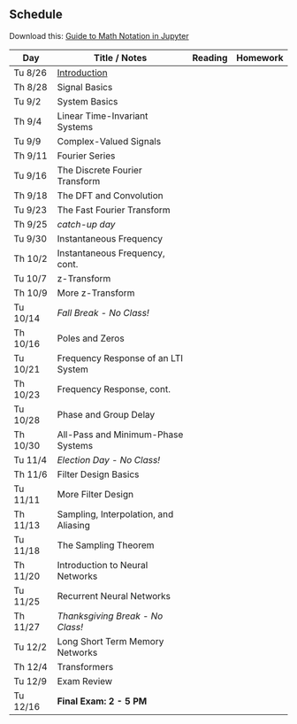 ## Schedule

Download this: [Guide to Math Notation in Jupyter](examples/MathNotationGuide.ipynb)


| Day      | Title / Notes                                 | Reading | Homework |
|----------|-----------------------------------------------|---------|----------|
| Tu 8/26  | [Introduction](lectures/L00-Introduction.pdf) |         |          |
| Th 8/28  | Signal Basics                                 |         |          |
| Tu 9/2   | System Basics                                 |         |          |
| Th 9/4   | Linear Time-Invariant Systems                 |         |          |
| Tu 9/9   | Complex-Valued Signals                        |         |          |
| Th 9/11  | Fourier Series                                |         |          |
| Tu 9/16  | The Discrete Fourier Transform                |         |          |
| Th 9/18  | The DFT and Convolution                       |         |          |
| Tu 9/23  | The Fast Fourier Transform                    |         |          |
| Th 9/25  | *catch-up day*                                |         |          |
| Tu 9/30  | Instantaneous Frequency                       |         |          |
| Th 10/2  | Instantaneous Frequency, cont.                |         |          |
| Tu 10/7  | z-Transform                                   |         |          |
| Th 10/9  | More z-Transform                              |         |          |
| Tu 10/14 | *Fall Break - No Class!*                      |         |          |
| Th 10/16 | Poles and Zeros                               |         |          |
| Tu 10/21 | Frequency Response of an LTI System           |         |          |
| Th 10/23 | Frequency Response, cont.                     |         |          |
| Tu 10/28 | Phase and Group Delay                         |         |          |
| Th 10/30 | All-Pass and Minimum-Phase Systems            |         |          |
| Tu 11/4  | *Election Day - No Class!*                    |         |          |
| Th 11/6  | Filter Design Basics                          |         |          |
| Tu 11/11 | More Filter Design                            |         |          |
| Th 11/13 | Sampling, Interpolation, and Aliasing         |         |          |
| Tu 11/18 | The Sampling Theorem                          |         |          |
| Th 11/20 | Introduction to Neural Networks               |         |          |
| Tu 11/25 | Recurrent Neural Networks                     |         |          |
| Th 11/27 | *Thanksgiving Break - No Class!*              |         |          |
| Tu 12/2  | Long Short Term Memory Networks               |         |          |
| Th 12/4  | Transformers                                  |         |          |
| Tu 12/9  | Exam Review                                   |         |          |
| Tu 12/16 | **Final Exam: 2 - 5 PM**                      |         |          |
